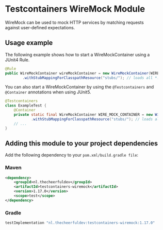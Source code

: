 # Testcontainers WireMock Module

WireMock can be used to mock HTTP services by matching requests against user-defined expectations.


## Usage example

The following example shows how to start a WireMockContainer using a JUnit4 Rule.

```java
@Rule
public WireMockContainer wireMockContainer = new WireMockContainer(WIREMOCK_IMAGE)
        .withStubMappingForClasspathResource("stubs/"); // loads all *.json files in resources/stubs/ 
```

You can also start a WireMockContainer by using the `@Testcontainers` and `@Container` annotations when using JUnit5.

```java
@Testcontainers
class ExampleTest {
    @Container
    private static final WireMockContainer WIRE_MOCK_CONTAINER = new WireMockContainer(WIREMOCK_IMAGE)
            .withStubMappingForClasspathResource("stubs/"); // loads all *.json files in resources/stubs/ 
    // ...
}
```

## Adding this module to your project dependencies

Add the following dependency to your `pom.xml/build.gradle file`:

### Maven
```xml
<dependency>
    <groupId>nl.thecheerfuldev</groupId>
    <artifactId>testcontainers-wiremock</artifactId>
    <version>1.17.0</version>
    <scope>test</scope>
</dependency>
```


### Gradle
```groovy
testImplementation "nl.thecheerfuldev:testcontainers-wiremock:1.17.0"
```